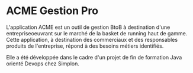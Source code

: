 # ACME Gestion Pro 

L'application ACME est un outil de gestion BtoB à destination d'une entrepriseoeuvrant sur le marché de la basket de running haut de gamme. 
Cette application, à destination des commerciaux et des responsables produits de l'entreprise, répond à des besoins métiers identifiés.

Elle a été développée dans le cadre d'un projet de fin de formation Java orienté Devops chez Simplon. 
